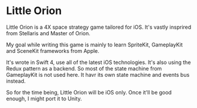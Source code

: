 # Little Orion

Little Orion is a 4X space strategy game tailored for iOS. 
It's vastly insprired from Stellaris and Master of Orion. 

My goal while writing this game is mainly to learn SpriteKit, GameplayKit and SceneKit frameworks from Apple. 

It's wrote in Swift 4, use all of the latest iOS technologies. It's also using the Redux pattern as a backend. So most of the state machine from GameplayKit is not used here. It havr its own state machine and events bus instead.

So for the time being, Little Orion will be iOS only. Once it'll be good enough, I might port it to Unity.
